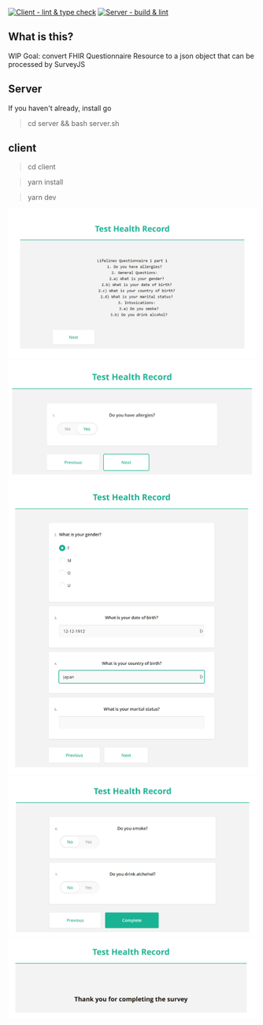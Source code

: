 [![Client - lint & type check](https://github.com/wverbuyst/questionnaire/actions/workflows/client-lint-typecheck.yml/badge.svg)](https://github.com/wverbuyst/questionnaire/actions/workflows/client-lint-typecheck.yml) [![Server - build & lint](https://github.com/wverbuyst/questionnaire/actions/workflows/server-lint.yml/badge.svg)](https://github.com/wverbuyst/questionnaire/actions/workflows/server-lint.yml)

## What is this?

WIP
Goal: convert FHIR Questionnaire Resource to a json object that can be processed by SurveyJS

## Server

If you haven't already, install go

> cd server && bash server.sh

## client

> cd client

> yarn install

> yarn dev

![](./img/screenshot1.png)
![](./img/screenshot2.png)
![](./img/screenshot3.png)
![](./img/screenshot4.png)
![](./img/screenshot5.png)

